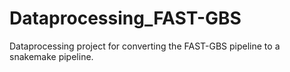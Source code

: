 # Dataprocessing_FAST-GBS
Dataprocessing project for converting the FAST-GBS pipeline to a snakemake pipeline.
